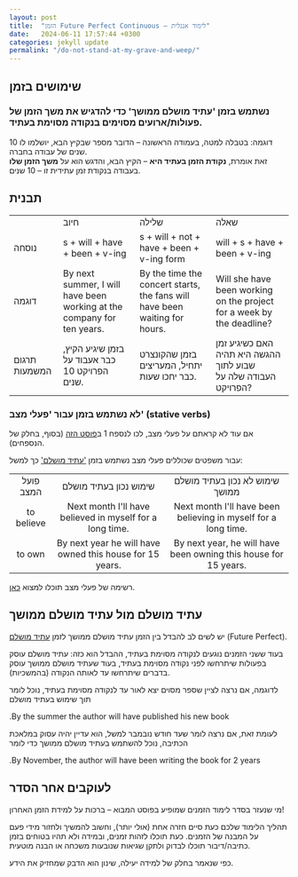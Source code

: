 ```yaml
---
layout: post
title:  "הזמן Future Perfect Continuous – לימוד אנגלית"
date:   2024-06-11 17:57:44 +0300
categories: jekyll update
permalink: "/do-not-stand-at-my-grave-and-weep/"
---
```


<h2>שימושים בזמן</h2>

<h3>נשתמש בזמן 'עתיד מושלם ממושך' כדי להדגיש את משך הזמן של פעולות/ארועים מסוימים בנקודה מסוימת בעתיד.</h3>

<p>דוגמה: בטבלה למטה, בעמודה הראשונה – הדובר מספר שבקיץ הבא, יושלמו לו 10 שנים של עבודה בחברה.<br>זאת אומרת, <strong>נקודת הזמן בעתיד היא</strong> – הקיץ הבא, והדגש הוא על <strong>משך הזמן שלו</strong> בעבודה בנקודת זמן עתידית זו – 10 שנים.</p>

<h2>תבנית</h2>

<div class="table-responsive">
<table class="table text-center">
  <tbody>
    <tr>
      <td></td>
      <td>חיוב</td>
      <td>שלילה</td>
      <td>שאלה</td>
    </tr>
    <tr>
      <td>נוסחה</td>
      <td>s + will + have + been + v-ing </td>
      <td>s + will + not + have + been + v-ing form</td>
      <td>will + s + have + been + v-ing</td>
    </tr>
    <tr>
      <td>דוגמה</td>
      <td>By next summer, I will have been working at the company for ten years.</td>
      <td>By the time the concert starts, the fans will have been waiting for hours.</td>
      <td>Will she have been working on the project for a week by the deadline?</td>
    </tr>
    <tr>
      <td>תרגום המשמעות</td>
      <td>בזמן שיגיע הקיץ, כבר אעבוד על הפרויקט 10 שנים.</td>
      <td>בזמן שהקונצרט יתחיל, המעריצים כבר יחכו שעות.</td>
      <td>האם כשיגיע זמן ההגשה היא תהיה שבוע לתוך העבודה שלה על הפרויקט?</td>
    </tr>
  </tbody>
</table>
</div>

<h3>לא נשתמש בזמן עבור 'פעלי מצב' (stative verbs)</h3>

<p>אם עוד לא קראתם על פעלי מצב, לכו לנספח 1 ב<a href="/verbs/">פוסט הזה</a> (בסוף, בחלק של הנספחים).</p>

<p>
עבור משפטים שכוללים פעלי מצב נשתמש בזמן
<a href="/future-perfect/">'עתיד מושלם'</a>
כך למשל:
</p>

<div class="table-responsive">
<table class="table text-center">
  <tbody>
    <tr>
      <td style="text-align: center;">פועל המצב</td>
      <td style="text-align: center;">שימוש נכון בעתיד מושלם</td>
      <td style="text-align: center;">שימוש לא נכון בעתיד מושלם ממושך</td>
    </tr>
    <tr>
      <td style="text-align: center;">to believe</td>
      <td style="text-align: center;">Next month I'll have believed in myself for a long time.</td>
      <td style="text-align: center;">Next month I'll have been believing in myself for a long time.</td>
    </tr>
    <tr>
      <td style="text-align: center;">to own</td>
      <td style="text-align: center;">By next year he will have owned this house for 15 years.</td>
      <td style="text-align: center;">By next year, he will have been owning this house for 15 years.</td>
    </tr>
  </tbody>
</table>
</div>

<p>רשימה של פעלי מצב תוכלו למצוא <a href="https://www.perfect-english-grammar.com/stative-verbs/">כאן</a>.</p>

<h2>עתיד מושלם מול עתיד מושלם ממושך</h2>

<p>יש לשים לב להבדל בין הזמן עתיד מושלם ממושך לזמן <a href="/future-perfect/">עתיד מושלם</a> (Future Perfect).</p>

<p>בעוד ששני הזמנים נוגעים לנקודה מסוימת בעתיד, ההבדל הוא כזה: עתיד מושלם עוסק בפעולות שיתרחשו לפני נקודה מסוימת בעתיד, בעוד שעתיד מושלם ממושך עוסק בדברים שיתרחשו עד לאותה הנקודה (בהמשכיות).</p>

<p>לדוגמה, אם נרצה לציין שספר מסוים יצא לאור עד לנקודה מסוימת בעתיד, נוכל לומר תוך שימוש בעתיד מושלם</p>

<p class="text-center">.By the summer the author will have published his new book</p>

<p>לעומת זאת, אם נרצה לומר שעד חודש נובמבר למשל, הוא עדיין יהיה עסוק במלאכת הכתיבה, נוכל להשתמש בעתיד מושלם ממושך כדי לומר</p>

<p class="text-center">.By November, the author will have been writing the book for 2 years</p>

<h2>לעוקבים אחר הסדר</h2>

<p>מי שנעזר בסדר לימוד הזמנים שמופיע בפוסט המבוא – ברכות על למידת הזמן האחרון!</p>

<p>תהליך הלימוד שלכם כעת סיים חזרה אחת (אולי יותר), וחשוב להמשיך ולחזור מידי פעם
על המבנה של הזמנים. כעת תוכלו לזהות זמנים, ובמידה ולא תהיו בטוחים בזמן כתיבה/דיבור תוכלו לבדוק ולתקן שגיאות שנובעות משכחה או הבנה מוטעית.</p>

<p>כפי שנאמר בחלק של למידה יעילה, שינון הוא הדבק שמחזיק את הידע.</p>
